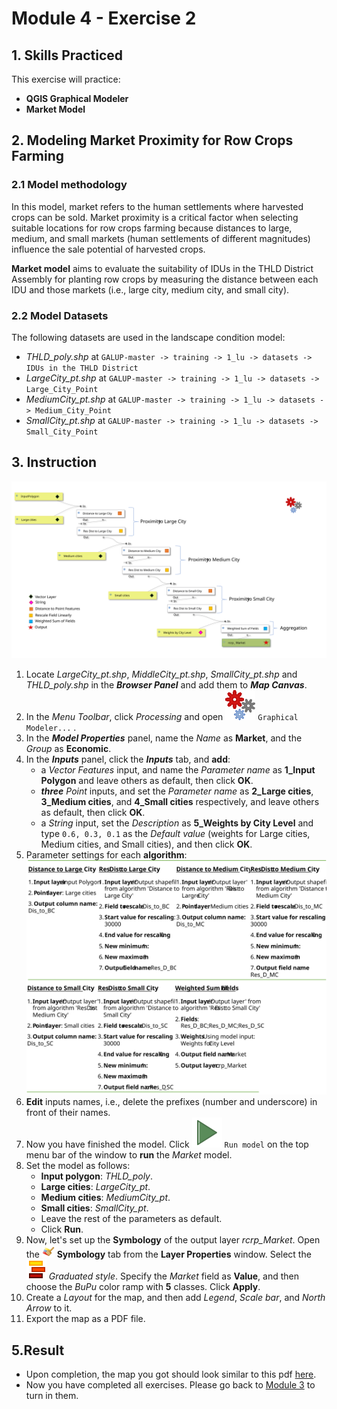 # Module 4 - Exercise 2

## 1. Skills Practiced

This exercise will practice:

- **QGIS Graphical Modeler**
- **Market Model**

## 2. Modeling Market Proximity for Row Crops Farming

### 2.1 Model methodology

In this model, market refers to the human settlements where harvested crops
can be sold.
Market proximity is a critical factor when selecting suitable locations for
row crops farming because distances to large, medium, and small markets
(human settlements of different magnitudes) influence the sale potential of
harvested crops.

**Market model** aims to evaluate the suitability of IDUs in the THLD District
Assembly for planting row crops by measuring the distance between each IDU and
those markets (i.e., large city, medium city, and small city).

### 2.2 Model Datasets

The following datasets are used in the landscape condition model:

- _THLD\_poly.shp_ at
  `GALUP-master -> training -> 1_lu -> datasets -> IDUs in the THLD District`
- _LargeCity\_pt.shp_ at
  `GALUP-master -> training -> 1_lu -> datasets -> Large_City_Point`
- _MediumCity\_pt.shp_ at
  `GALUP-master -> training -> 1_lu -> datasets -> Medium_City_Point`
- _SmallCity\_pt.shp_ at
  `GALUP-master -> training -> 1_lu -> datasets -> Small_City_Point`

## 3. Instruction

![marketmodelmap](../../../img/qgm/model/Market.svg)

1. Locate _LargeCity\_pt.shp_, _MiddleCity\_pt.shp_, _SmallCity\_pt.shp_ and
   _THLD\_poly.shp_ in the **_Browser Panel_** and add them to
   **_Map Canvas_**.
2. In the _Menu Toolbar_, click _Processing_ and open
   ![gm](../../../img/gui/icon/processingModel.svg) `Graphical Modeler...` .
3. In the **_Model Properties_** panel, name the _Name_ as **Market**, and
   the _Group_ as **Economic**.
4. In the **_Inputs_** panel, click the **_Inputs_** tab, and **add**:
   - a _Vector Features_ input, and name the _Parameter name_ as
     **1_Input Polygon** and leave others as default, then click **OK**.
   - ***three*** _Point_ inputs, and set the _Parameter name_ as
     **2_Large cities**, **3_Medium cities**, and **4_Small cities**
     respectively, and leave others as default, then click **OK**.
   - a _String_ input, set the _Description_ as
     **5_Weights by City Level** and type `0.6, 0.3, 0.1` as the
     _Default value_ (weights for Large cities, Medium cities, and Small
     cities), and then click **OK**.
5. Parameter settings for each **algorithm**:<br>
   ![m1](../../../img/qgm/algtbl/m3_e2_market.svg)
6. **Edit** inputs names, i.e., delete the prefixes (number and underscore) in
   front of their names.
7. Now you have finished the model.
   Click ![st](../../../img/gui/icon/mActionStart.svg) `Run model`  on the top menu
   bar of the window to **run** the _Market_ model.
8. Set the model as follows:
   - **Input polygon**: _THLD\_poly_.
   - **Large cities**: _LargeCity\_pt_.
   - **Medium cities**: _MediumCity\_pt_.
   - **Small cities**: _SmallCity\_pt_.
   - Leave the rest of the parameters as default.
   - Click **Run**.
9. Now, let's set up the **Symbology** of the output layer _rcrp\_Market_.
   Open the
   <img src="../../../img/gui/icon/symbology.svg" alt= "AttrTbl" width="20">
   **Symbology** tab from the **Layer Properties** window.
   Select the ![graduated](../../../img/gui/icon/rendererGraduatedSymbol.svg)
   *Graduated style*.
   Specify the _Market_ field as **Value**, and then choose the _BuPu_ color
   ramp with **5** classes.
   Click **Apply**.
10. Create a _Layout_ for the map, and then add _Legend_, _Scale bar_, and
    _North Arrow_ to it.
11. Export the map as a PDF file.

## 5.Result

- Upon completion, the map you got should look similar to this pdf
  [here](../pdf_maps/rcrp_Market.pdf).
- Now you have completed all exercises. Please go back to
  [Module 3](https://tinyurl.com/yn9hy6ca) to turn in them.
